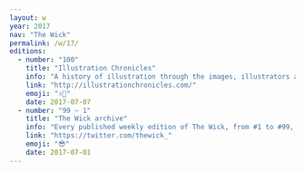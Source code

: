 ```yaml
---
layout: w
year: 2017
nav: "The Wick"
permalink: /w/17/
editions:
  - number: "100"
    title: "Illustration Chronicles"
    info: "A history of illustration through the images, illustrators and events of the past 175 years."
    link: "http://illustrationchronicles.com/"
    emoji: "✌🏼"
    date: 2017-07-07
  - number: "99 – 1"
    title: "The Wick archive"
    info: "Every published weekly edition of The Wick, from #1 to #99, as it was originally planned."
    link: "https://twitter.com/thewick_"
    emoji: "😎"
    date: 2017-07-01
---
```

